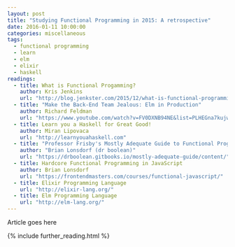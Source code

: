 ```yaml
---
layout: post
title: "Studying Functional Programming in 2015: A retrospective"
date: 2016-01-11 10:00:00
categories: miscellaneous
tags:
  - functional programming
  - learn
  - elm
  - elixir
  - haskell
readings:
  - title: What is Functional Progamming?
    author: Kris Jenkins
    url: "http://blog.jenkster.com/2015/12/what-is-functional-programming.html"
  - title: "Make the Back-End Team Jealous: Elm in Production"
    author: Richard Feldman
    url: "https://www.youtube.com/watch?v=FV0DXNB94NE&list=PLHEGna7kujw6XzsZrqyGZrXZSHedlt3rX"
  - title: Learn you a Haskell for Great Good!
    author: Miran Lipovaca
    url: "http://learnyouahaskell.com"
  - title: "Professor Frisby's Mostly Adequate Guide to Functional Programming"
    author: "Brian Lonsdorf (dr boolean)"
    url: "https://drboolean.gitbooks.io/mostly-adequate-guide/content/"
  - title: Hardcore Functional Programming in JavaScript
    author: Brian Lonsdorf
    url: "https://frontendmasters.com/courses/functional-javascript/"
  - title: Elixir Programming Language
    url: "http://elixir-lang.org/"
  - title: Elm Programming Language
    url: "http://elm-lang.org/"
---
```


Article goes here

{% include further_reading.html %}


